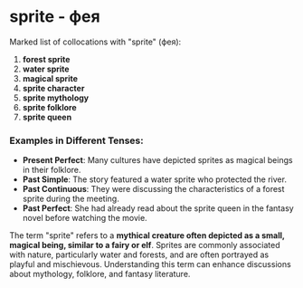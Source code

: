 # sprite - фея

Marked list of collocations with "sprite" (фея):

1. **forest sprite**  
2. **water sprite**  
3. **magical sprite**  
4. **sprite character**  
5. **sprite mythology**  
6. **sprite folklore**  
7. **sprite queen**  

### Examples in Different Tenses:

- **Present Perfect**: Many cultures have depicted sprites as magical beings in their folklore.  
- **Past Simple**: The story featured a water sprite who protected the river.  
- **Past Continuous**: They were discussing the characteristics of a forest sprite during the meeting.  
- **Past Perfect**: She had already read about the sprite queen in the fantasy novel before watching the movie.  

The term "sprite" refers to a **mythical creature often depicted as a small, magical being, similar to a fairy or elf**. Sprites are commonly associated with nature, particularly water and forests, and are often portrayed as playful and mischievous. Understanding this term can enhance discussions about mythology, folklore, and fantasy literature.
